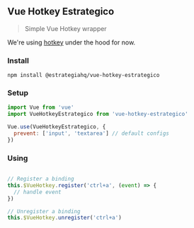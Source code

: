 ## Vue Hotkey Estrategico

> Simple Vue Hotkey wrapper

We're using [hotkey](https://github.com/jaywcjlove/hotkeys) under the hood for now.


### Install

```
npm install @estrategiahq/vue-hotkey-estrategico
```

### Setup

```js
import Vue from 'vue'
import VueHotkeyEstrategico from 'vue-hotkey-estrategico'

Vue.use(VueHotkeyEstrategico, {
  prevent: ['input', 'textarea'] // default configs
})
```

### Using

```js

// Register a binding
this.$VueHotkey.register('ctrl+a', (event) => {
  // handle event
})

// Unregister a binding
this.$VueHotkey.unregister('ctrl+a')
```
